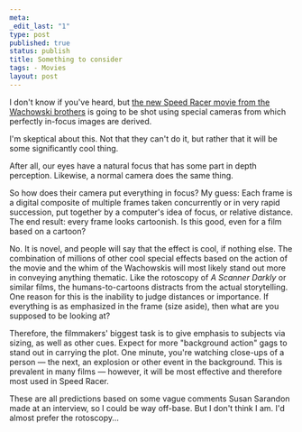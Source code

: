 ```yaml
--- 
meta: 
_edit_last: "1" 
type: post 
published: true 
status: publish 
title: Something to consider 
tags: - Movies 
layout: post 
--- 
```


I don't know if you've heard, but [the new Speed Racer movie from the Wachowski brothers](http://speedracerthemovie.warnerbros.com/cmp/main.html) is going to be shot using special cameras from which perfectly in-focus images are derived.

I'm skeptical about this. Not that they can't do it, but rather that it will be some significantly cool thing.

After all, our eyes have a natural focus that has some part in depth perception. Likewise, a normal camera does the same thing.

So how does their camera put everything in focus? My guess: Each frame is a digital composite of multiple frames taken concurrently or in very rapid succession, put together by a computer's idea of focus, or relative distance. The end result: every frame looks cartoonish. Is this good, even for a film based on a cartoon?

No. It is novel, and people will say that the effect is cool, if nothing else. The combination of millions of other cool special effects based on the action of the movie and the whim of the Wachowskis will most likely stand out more in conveying anything thematic. Like the rotoscopy of _A Scanner Darkly_ or similar films, the humans-to-cartoons distracts from the actual storytelling. One reason for this is the inability to judge distances or importance. If everything is as emphasized in the frame (size aside), then what are you supposed to be looking at?

Therefore, the filmmakers' biggest task is to give emphasis to subjects via sizing, as well as other cues. Expect for more "background action" gags to stand out in carrying the plot. One minute, you're watching close-ups of a person — the next, an explosion or other event in the background. This is prevalent in many films — however, it will be most effective and therefore most used in Speed Racer.

These are all predictions based on some vague comments Susan Sarandon made at an interview, so I could be way off-base. But I don't think I am. I'd almost prefer the rotoscopy…